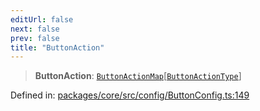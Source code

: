 ```yaml
---
editUrl: false
next: false
prev: false
title: "ButtonAction"
---
```


> **ButtonAction**: [`ButtonActionMap`](/obsidian-meta-bind-plugin-docs/api/interfaces/buttonactionmap/)\[[`ButtonActionType`](/obsidian-meta-bind-plugin-docs/api/enumerations/buttonactiontype/)\]

Defined in: [packages/core/src/config/ButtonConfig.ts:149](https://github.com/mProjectsCode/obsidian-meta-bind-plugin/blob/6b3651315380ea977c7f8746a2130e83024d2b95/packages/core/src/config/ButtonConfig.ts#L149)

